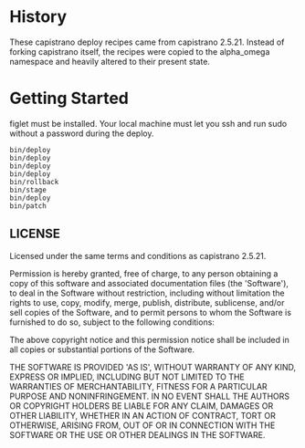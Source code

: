 History
=======

These capistrano deploy recipes came from capistrano 2.5.21.  Instead of
forking capistrano itself, the recipes were copied to the alpha\_omega
namespace and heavily altered to their present state.

Getting Started
===============

figlet must be installed. Your local machine must let you ssh and run sudo
without a password during the deploy.

    bin/deploy
    bin/deploy
    bin/deploy
    bin/deploy
    bin/rollback
    bin/stage
    bin/deploy
    bin/patch

LICENSE
-------

Licensed under the same terms and conditions as capistrano 2.5.21.

Permission is hereby granted, free of charge, to any person obtaining
a copy of this software and associated documentation files (the
'Software'), to deal in the Software without restriction, including
without limitation the rights to use, copy, modify, merge, publish,
distribute, sublicense, and/or sell copies of the Software, and to
permit persons to whom the Software is furnished to do so, subject to
the following conditions:

The above copyright notice and this permission notice shall be
included in all copies or substantial portions of the Software.

THE SOFTWARE IS PROVIDED 'AS IS', WITHOUT WARRANTY OF ANY KIND,
EXPRESS OR IMPLIED, INCLUDING BUT NOT LIMITED TO THE WARRANTIES OF
MERCHANTABILITY, FITNESS FOR A PARTICULAR PURPOSE AND NONINFRINGEMENT.
IN NO EVENT SHALL THE AUTHORS OR COPYRIGHT HOLDERS BE LIABLE FOR ANY
CLAIM, DAMAGES OR OTHER LIABILITY, WHETHER IN AN ACTION OF CONTRACT,
TORT OR OTHERWISE, ARISING FROM, OUT OF OR IN CONNECTION WITH THE
SOFTWARE OR THE USE OR OTHER DEALINGS IN THE SOFTWARE.

